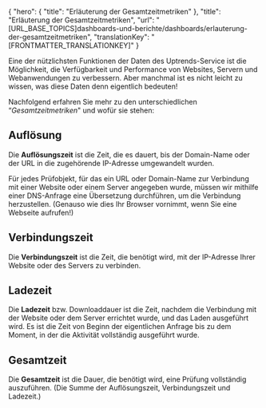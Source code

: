 {
  "hero": {
    "title": "Erläuterung der Gesamtzeitmetriken"
  },
  "title": "Erläuterung der Gesamtzeitmetriken",
  "url": "[URL_BASE_TOPICS]dashboards-und-berichte/dashboards/erlauterung-der-gesamtzeitmetriken",
  "translationKey": "[FRONTMATTER_TRANSLATIONKEY]"
}

Eine der nützlichsten Funktionen der Daten des Uptrends-Service ist die Möglichkeit, die Verfügbarkeit und Performance von Websites, Servern und Webanwendungen zu verbessern. Aber manchmal ist es nicht leicht zu wissen, was diese Daten denn eigentlich bedeuten!

Nachfolgend erfahren Sie mehr zu den unterschiedlichen “*Gesamtzeitmetriken*" und wofür sie stehen:

## Auflösung

Die **Auflösungszeit** ist die Zeit, die es dauert, bis der Domain-Name oder der URL in die zugehörende IP-Adresse umgewandelt wurden.

Für jedes Prüfobjekt, für das ein URL oder Domain-Name zur Verbindung mit einer Website oder einem Server angegeben wurde, müssen wir mithilfe einer DNS-Anfrage eine Übersetzung durchführen, um die Verbindung herzustellen. (Genauso wie dies Ihr Browser vornimmt, wenn Sie eine Webseite aufrufen!)

## Verbindungszeit

Die **Verbindungszeit** ist die Zeit, die benötigt wird, mit der IP-Adresse Ihrer Website oder des Servers zu verbinden.

## Ladezeit

Die **Ladezeit** bzw. Downloaddauer ist die Zeit, nachdem die Verbindung mit der Website oder dem Server errichtet wurde, und das Laden ausgeführt wird. Es ist die Zeit von Beginn der eigentlichen Anfrage bis zu dem Moment, in der die Aktivität vollständig ausgeführt wurde.

## Gesamtzeit

Die **Gesamtzeit** ist die Dauer, die benötigt wird, eine Prüfung vollständig auszuführen. (Die Summe der Auflösungszeit, Verbindungszeit und Ladezeit.)
